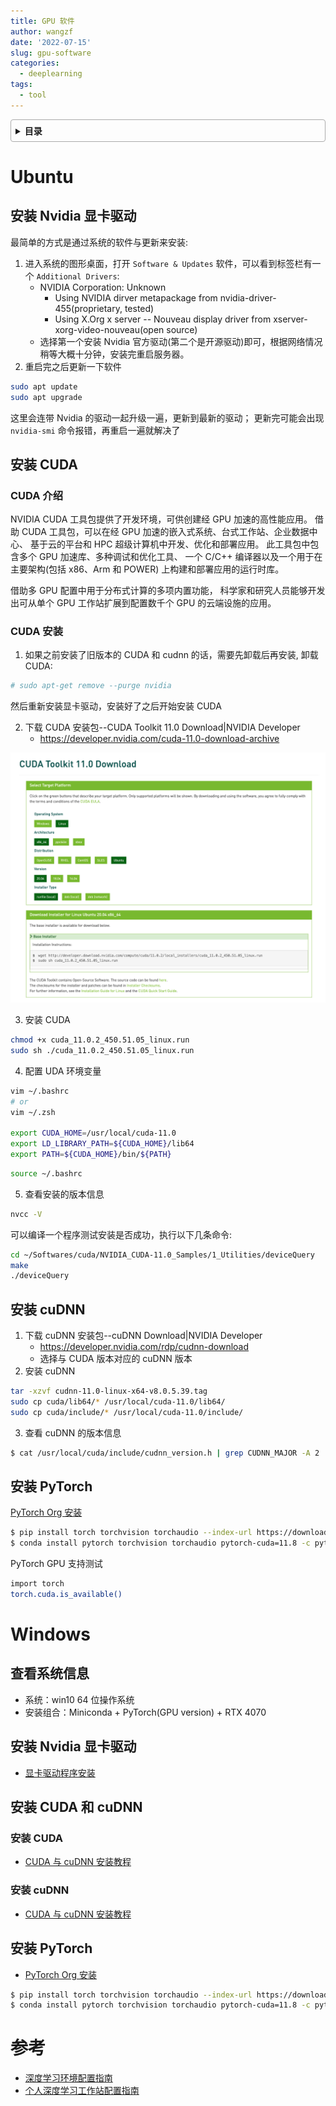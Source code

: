```yaml
---
title: GPU 软件
author: wangzf
date: '2022-07-15'
slug: gpu-software
categories:
  - deeplearning
tags:
  - tool
---
```


<style>
details {
    border: 1px solid #aaa;
    border-radius: 4px;
    padding: .5em .5em 0;
}
summary {
    font-weight: bold;
    margin: -.5em -.5em 0;
    padding: .5em;
}
details[open] {
    padding: .5em;
}
details[open] summary {
    border-bottom: 1px solid #aaa;
    margin-bottom: .5em;
}
img {
    pointer-events: none;
}
</style>

<details><summary>目录</summary><p>

- [Ubuntu](#ubuntu)
  - [安装 Nvidia 显卡驱动](#安装-nvidia-显卡驱动)
  - [安装 CUDA](#安装-cuda)
    - [CUDA 介绍](#cuda-介绍)
    - [CUDA 安装](#cuda-安装)
  - [安装 cuDNN](#安装-cudnn)
  - [安装 PyTorch](#安装-pytorch)
- [Windows](#windows)
  - [查看系统信息](#查看系统信息)
  - [安装 Nvidia 显卡驱动](#安装-nvidia-显卡驱动-1)
  - [安装 CUDA 和 cuDNN](#安装-cuda-和-cudnn)
    - [安装 CUDA](#安装-cuda-1)
    - [安装 cuDNN](#安装-cudnn-1)
  - [安装 PyTorch](#安装-pytorch-1)
- [参考](#参考)
</p></details><p></p>
   
# Ubuntu

## 安装 Nvidia 显卡驱动

最简单的方式是通过系统的软件与更新来安装:

1. 进入系统的图形桌面，打开 ``Software & Updates`` 软件，可以看到标签栏有一个 ``Additional Drivers``:
    - NVIDIA Corporation: Unknown
        - Using NVIDIA dirver metapackage from nvidia-driver-455(proprietary, tested)
        - Using X.Org x server -- Nouveau display driver from xserver-xorg-video-nouveau(open source)
    - 选择第一个安装 Nvidia 官方驱动(第二个是开源驱动)即可，根据网络情况稍等大概十分钟，安装完重启服务器。
2. 重启完之后更新一下软件

```bash
sudo apt update
sudo apt upgrade
```

这里会连带 Nvidia 的驱动一起升级一遍，更新到最新的驱动；
更新完可能会出现 `nvidia-smi` 命令报错，再重启一遍就解决了

## 安装 CUDA

### CUDA 介绍

NVIDIA CUDA 工具包提供了开发环境，可供创建经 GPU 加速的高性能应用。
借助 CUDA 工具包，可以在经 GPU 加速的嵌入式系统、台式工作站、企业数据中心、
基于云的平台和 HPC 超级计算机中开发、优化和部署应用。
此工具包中包含多个 GPU 加速库、多种调试和优化工具、
一个 C/C++ 编译器以及一个用于在主要架构(包括 x86、Arm 和 POWER)
上构建和部署应用的运行时库。

借助多 GPU 配置中用于分布式计算的多项内置功能，
科学家和研究人员能够开发出可从单个 GPU 工作站扩展到配置数千个 GPU 的云端设施的应用。

### CUDA 安装

1. 如果之前安装了旧版本的 CUDA 和 cudnn 的话，需要先卸载后再安装, 卸载 CUDA:

```bash
# sudo apt-get remove --purge nvidia
```

然后重新安装显卡驱动，安装好了之后开始安装 CUDA

2. 下载 CUDA 安装包--CUDA Toolkit 11.0 Download|NVIDIA Developer
    - https://developer.nvidia.com/cuda-11.0-download-archive

![images](images/cuda.png)

3. 安装 CUDA

```bash
chmod +x cuda_11.0.2_450.51.05_linux.run
sudo sh ./cuda_11.0.2_450.51.05_linux.run
```

4. 配置 UDA 环境变量

```bash
vim ~/.bashrc
# or
vim ~/.zsh

export CUDA_HOME=/usr/local/cuda-11.0
export LD_LIBRARY_PATH=${CUDA_HOME}/lib64
export PATH=${CUDA_HOME}/bin/${PATH}
```

```bash
source ~/.bashrc
```

5. 查看安装的版本信息

```bash
nvcc -V
```

可以编译一个程序测试安装是否成功，执行以下几条命令:

```bash
cd ~/Softwares/cuda/NVIDIA_CUDA-11.0_Samples/1_Utilities/deviceQuery
make
./deviceQuery
```

## 安装 cuDNN

1. 下载 cuDNN 安装包--cuDNN Download|NVIDIA Developer
    - https://developer.nvidia.com/rdp/cudnn-download
    - 选择与 CUDA 版本对应的 cuDNN 版本
2. 安装 cuDNN

```bash
tar -xzvf cudnn-11.0-linux-x64-v8.0.5.39.tag
sudo cp cuda/lib64/* /usr/local/cuda-11.0/lib64/
sudo cp cuda/include/* /usr/local/cuda-11.0/include/
```

3. 查看 cuDNN 的版本信息

```bash
$ cat /usr/local/cuda/include/cudnn_version.h | grep CUDNN_MAJOR -A 2
```

## 安装 PyTorch

[PyTorch Org 安装](https://pytorch.org/get-started/locally/)

```bash
$ pip install torch torchvision torchaudio --index-url https://download.pytorch.org/whl/cu118
$ conda install pytorch torchvision torchaudio pytorch-cuda=11.8 -c pytorch -c nvidia
```

PyTorch GPU 支持测试

```bash
import torch
torch.cuda.is_available()
```

# Windows

## 查看系统信息

* 系统：win10 64 位操作系统
* 安装组合：Miniconda + PyTorch(GPU version) + RTX 4070

## 安装 Nvidia 显卡驱动

* [显卡驱动程序安装](https://blog.csdn.net/A_Small_Man/article/details/126945715)

## 安装 CUDA 和 cuDNN

### 安装 CUDA

* [CUDA 与 cuDNN 安装教程](https://blog.csdn.net/anmin8888/article/details/127910084)

### 安装 cuDNN

* [CUDA 与 cuDNN 安装教程](https://blog.csdn.net/anmin8888/article/details/127910084)

## 安装 PyTorch

* [PyTorch Org 安装](https://pytorch.org/get-started/locally/)

```bash
$ pip install torch torchvision torchaudio --index-url https://download.pytorch.org/whl/cu118
$ conda install pytorch torchvision torchaudio pytorch-cuda=11.8 -c pytorch -c nvidia
```

# 参考

* [深度学习环境配置指南](https://mp.weixin.qq.com/s/ZTzfC7xp8PVMvOONVIiK6g)
* [个人深度学习工作站配置指南](https://mp.weixin.qq.com/s/TsETgLLNWRskYbmh2wdiLg)
